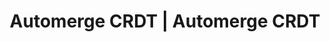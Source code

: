 ---
title: "Automerge CRDT | Automerge CRDT"
url: https://automerge.github.io/
image: 1675438895000.png
tags: ["code"]
description: "frame for data handling in collaborative apps without central server"
---